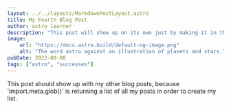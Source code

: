 ```yaml
---
layout: ../../layouts/MarkdownPostLayout.astro
title: My Fourth Blog Post
author: astro learner
description: "This post will show up on its own just by making it in this folder!"
image:
    url: "https://docs.astro.build/default-og-image.png"
    alt: "The word astro against an illustration of planets and stars."
pubDate: 2022-08-08
tags: ["astro", "successes"]
---
```

This post should show up with my other blog posts, because 'import.meta.glob()' is returning a list of all my posts in order to create my list.
